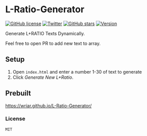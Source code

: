 # L-Ratio-Generator
[![GitHub license](https://img.shields.io/github/license/Wriar/L-Ratio-Generator)](https://github.com/Wriar/L-Ratio-Generator/blob/main/LICENSE)
[![Twitter](https://img.shields.io/twitter/url?style=social&url=https%3A%2F%2Fgithub.com%2FWriar%2FL-Ratio-Generator%2F)](https://twitter.com/intent/tweet?text=Wow:&url=https%3A%2F%2Fgithub.com%2FWriar%2FL-Ratio-Generator)
[![GitHub stars](https://img.shields.io/github/stars/Wriar/L-Ratio-Generator)](https://github.com/Wriar/L-Ratio-Generator/stargazers)
[![Version](https://img.shields.io/badge/Version-2.0-blue)](https://github.com/Wriar/L-Ratio-Generator)

Generate L+RATIO Texts Dynamically.

Feel free to open PR to add new text to array.

## Setup

1. Open ``index.html`` and enter a number 1-30 of text to generate
2. Click _Generate New L+Ratio_.

## Prebuilt

https://wriar.github.io/L-Ratio-Generator/

### License

``MIT``

